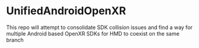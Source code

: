 # UnifiedAndroidOpenXR
This repo will attempt to consolidate SDK collision issues and find a way for multiple Android based OpenXR SDKs for HMD to coexist on the same branch
